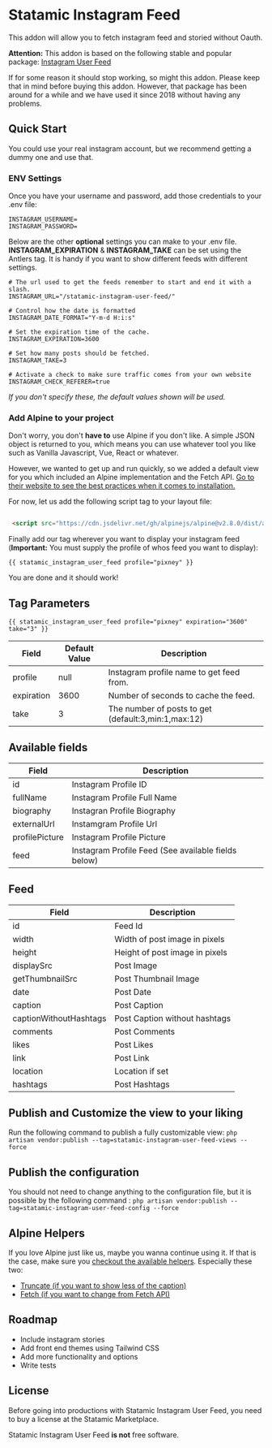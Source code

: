 # Statamic Instagram Feed
This addon will allow you to fetch instagram feed and storied without Oauth. 

**Attention:** This addon is based on the following stable and popular package: 
[Instagram User Feed](https://github.com/pgrimaud/instagram-user-feed)

If for some reason it should stop working, so might this addon. Please keep that 
in mind before buying this addon. However, that package has been around for a while
and we have used it since 2018 without having any problems.


## Quick Start
You could use your real instagram account, but we recommend getting a dummy one
and use that.

### ENV Settings
Once you have your username and password, add those credentials to your .env file: 

```
INSTAGRAM_USERNAME=
INSTAGRAM_PASSWORD=
```

Below are the other **optional** settings you can make to your .env file.
**INSTAGRAM_EXPIRATION** & **INSTAGRAM_TAKE** can be set using the Antlers tag. It 
is handy if you want to show different feeds with different settings.

```
# The url used to get the feeds remember to start and end it with a slash.
INSTAGRAM_URL="/statamic-instagram-user-feed/"

# Control how the date is formatted
INSTAGRAM_DATE_FORMAT="Y-m-d H:i:s"

# Set the expiration time of the cache.
INSTAGRAM_EXPIRATION=3600

# Set how many posts should be fetched.
INSTAGRAM_TAKE=3

# Activate a check to make sure traffic comes from your own website
INSTAGRAM_CHECK_REFERER=true
```

*If you don't specify these, the default values shown will be used.*

### Add Alpine to your project
Don't worry, you don't **have to** use Alpine if you don't like. A simple JSON object
is returned to you, which means you can use whatever tool you like such as Vanilla Javascript,
Vue, React or whatever.

However, we wanted to get up and run quickly, so we added a default view for you which
included an Alpine implementation and the Fetch API. [Go to their website to see the best practices when it comes to installation.](https://github.com/alpinejs/alpine)

For now, let us add the following script tag to your layout file:

```html

 <script src="https://cdn.jsdelivr.net/gh/alpinejs/alpine@v2.8.0/dist/alpine.min.js" defer></script>

```

Finally add our tag wherever you want to display your instagram feed (**Important:** You must 
supply the profile of whos feed you want to display):

`{{ statamic_instagram_user_feed profile="pixney" }}`

You are done and it should work!


## Tag Parameters

```
{{ statamic_instagram_user_feed profile="pixney" expiration="3600" take="3" }}
```

| Field       | Default Value | Description                                         |
|-------------|---------------|-----------------------------------------------------|
| profile     | null          | Instagram profile name to get feed from.            |
| expiration  | 3600          | Number of seconds to cache the feed.                |
| take        | 3             | The number of posts to get (default:3,min:1,max:12) |

## Available fields
| Field          | Description                                          |
|----------------|------------------------------------------------------|
| id             | Instagram Profile ID                                 |
| fullName       | Instagram Profile Full Name                          |
| biography      | Instagran Profile Biography                          |
| externalUrl    | Instamgram Profile Url                               |
| profilePicture | Instagram Profile Picture                            |
| feed           | Instagram Profile Feed (See available fields below)  | 

## Feed
| Field                  | Description                                          |
|------------------------|------------------------------------------------------|
| id                     | Feed Id                                              |
| width                  | Width of post image in pixels                        |
| height                 | Height of post image in pixels                       |
| displaySrc             | Post Image                                           |
| getThumbnailSrc        | Post Thumbnail Image                                 |
| date                   | Post Date                                            | 
| caption                | Post Caption                                         | 
| captionWithoutHashtags | Post Caption without hashtags                        | 
| comments               | Post Comments                                        | 
| likes                  | Post Likes                                           | 
| link                   | Post Link                                            | 
| location               | Location if set                                      | 
| hashtags               | Post Hashtags                                        | 


## Publish and Customize the view to your liking
Run the following command to publish a fully customizable view: `php artisan vendor:publish --tag=statamic-instagram-user-feed-views --force`

## Publish the configuration
You should not need to change anything to the configuration file, but it 
is possible by the following command : `php artisan vendor:publish --tag=statamic-instagram-user-feed-config --force`

## Alpine Helpers
If you love Alpine just like us, maybe you wanna continue using it. If that is the case, make sure you [checkout
the available helpers](https://github.com/alpine-collective/alpine-magic-helpers). Especially these two:

- [Truncate (if you want to show less of the caption)](https://github.com/alpine-collective/alpine-magic-helpers#truncate)
- [Fetch (if you want to change from Fetch API)](https://github.com/alpine-collective/alpine-magic-helpers#fetch)

## Roadmap

- Include instagram stories
- Add front end themes using Tailwind CSS
- Add more functionality and options
- Write tests

## License

Before going into productions with Statamic Instagram User Feed, you need to buy a license at the Statamic Marketplace.

Statamic Instagram User Feed **is not** free software.


